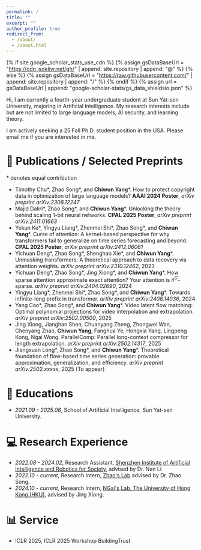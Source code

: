 ```yaml
---
permalink: /
title: ""
excerpt: ""
author_profile: true
redirect_from: 
  - /about/
  - /about.html
---
```

{% if site.google_scholar_stats_use_cdn %}
{% assign gsDataBaseUrl = "https://cdn.jsdelivr.net/gh/" | append: site.repository | append: "@" %}
{% else %}
{% assign gsDataBaseUrl = "https://raw.githubusercontent.com/" | append: site.repository | append: "/" %}
{% endif %}
{% assign url = gsDataBaseUrl | append: "google-scholar-stats/gs_data_shieldsio.json" %}

<span class='anchor' id='about-me'></span>

Hi, I am currently a fourth-year undergraduate student at Sun Yat-sen University, majoring in Artificial Intelligence. My research interests include but are not limited to large language models, AI security, and learning theory.

I am actively seeking a 25 Fall Ph.D. student position in the USA. Please email me if you are interested in me.

# 📝 Publications / Selected Preprints

$*$ denotes equal contribution

* Timothy Chu*, Zhao Song*, and **Chiwun Yang***. How to protect copyright data in optimization of large language models? **AAAI 2024 Poster**, *arXiv preprint arXiv:2308.12247*
* Majid Daliri*, Zhao Song*, and **Chiwun Yang***. Unlocking the theory behind scaling 1-bit neural networks. **CPAL 2025 Poster**, *arXiv preprint arXiv:2411.01663*
* Yekun Ke*, Yingyu Liang*, Zhenmei Shi*, Zhao Song*, and **Chiwun Yang***. Curse of attention: A kernel-based perspective for why transformers fail to generalize on time series forecasting and beyond. **CPAL 2025 Poster**, *arXiv preprint arXiv:2412.06061*
* Yichuan Deng*, Zhao Song*, Shenghao Xie*, and **Chiwun Yang***. Unmasking transformers: A theoretical approach to data recovery via attention weights. *arXiv preprint arXiv:2310.12462*, 2023
* Yichuan Deng*, Zhao Song*, Jing Xiong*, and **Chiwun Yang***. How sparse attention approximate exact attention? Your attention is $n^C$-sparse. *arXiv preprint arXiv:2404.02690*, 2024
* Yingyu Liang*, Zhenmei Shi*, Zhao Song*, and **Chiwun Yang***. Towards infinite-long prefix in transformer. *arXiv preprint arXiv:2406.14036*, 2024
* Yang Cao*, Zhao Song*, and **Chiwun Yang***. Video latent flow matching: Optimal polynomial projections for video interpolation and extrapolation. *arXiv preprint arXiv:2502.00500*, 2025
* Jing Xiong, Jianghan Shen, Chuanyang Zheng, Zhongwei Wan, Chenyang Zhao, **Chiwun Yang**, Fanghua Ye, Hongxia Yang, Lingpeng Kong, Ngai Wong. ParallelComp: Parallel long-context compressor for length extrapolation. *arXiv preprint arXiv:2502.14317*, 2025
* Jiangxuan Long*, Zhao Song*, and **Chiwun Yang***. Theoretical foundation of flow-based time series generation: provable approximation, generalization, and efficiency. *arXiv preprint arXiv:2502.xxxxx*, 2025 (To appear)

# 📖 Educations

- *2021.09 - 2025.06*, School of Artificial Intelligence, Sun Yat-sen University.

# 💻 Research Experience

- *2022.08 - 2024.02*, Research Assistant, [Shenzhen Institute of Artificial Intelligence and Robotics for Society](https://airs.cuhk.edu.cn/en), advised by Dr. Nan Li
- *2022.10 - current*, Research Intern, [Zhao's Lab](https://www.youtube.com/@zhaosong2031) advised by Dr. Zhao Song.
- *2024.10 - current*, Research Intern, [NGai's Lab, The University of Hong Kong (HKU)](https://www.eee.hku.hk/~nwong/), advised by Jing Xiong.

# 📊 Service

- ICLR 2025, ICLR 2025 Workshop BuildingTrust
